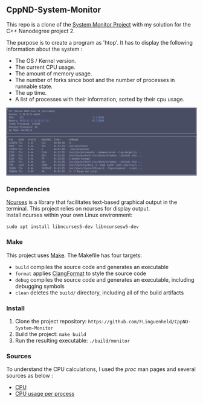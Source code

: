 ## CppND-System-Monitor

This repo is a clone of the [System Monitor Project](https://github.com/udacity/CppND-System-Monitor) with my solution for the C++ Nanodegree project 2.


The purpose is to create a program as 'htop'. It has to display the following information about the system :
- The OS / Kernel version.
- The current CPU usage.
- The amount of memory usage.
- The number of forks since boot and the number of processes in runnable state.
- The up time.
- A list of processes with their information, sorted by their cpu usage.

![System Monitor result](images/monitor.gif)

### Dependencies
[Ncurses](https://www.gnu.org/software/ncurses/) is a library that facilitates text-based graphical output in the terminal. 
This project relies on ncurses for display output.  
Install ncurses within your own Linux environment:  

    sudo apt install libncurses5-dev libncursesw5-dev

### Make
This project uses [Make](https://www.gnu.org/software/make/). The Makefile has four targets:
* `build` compiles the source code and generates an executable
* `format` applies [ClangFormat](https://clang.llvm.org/docs/ClangFormat.html) to style the source code
* `debug` compiles the source code and generates an executable, including debugging symbols
* `clean` deletes the `build/` directory, including all of the build artifacts

### Install

1. Clone the project repository: `https://github.com/FLinguenheld/CppND-System-Monitor`
2. Build the project: `make build`
3. Run the resulting executable: `./build/monitor`

### Sources

To understand the CPU calculations, I used the *proc* man pages and several sources as below :  
- [CPU](https://stackoverflow.com/questions/23367857/accurate-calculation-of-cpu-usage-given-in-percentage-in-linux)  
- [CPU usage per process](https://stackoverflow.com/questions/1420426/how-to-calculate-the-cpu-usage-of-a-process-by-pid-in-linux-from-c)
